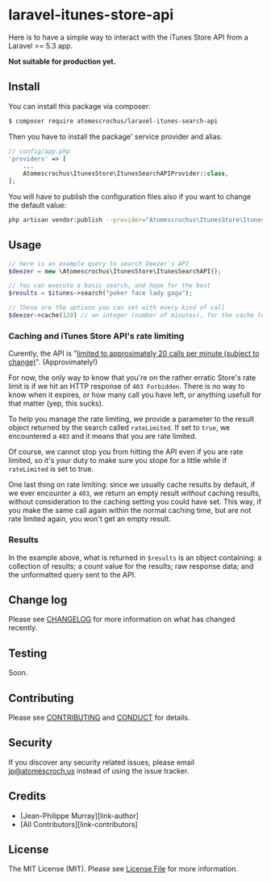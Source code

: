 # laravel-itunes-store-api

Here is to have a simple way to interact with the iTunes Store API from a Laravel >= 5.3 app.

**Not suitable for production yet.**

## Install

You can install this package via composer:

``` bash
$ composer require atomescrochus/laravel-itunes-search-api
```

Then you have to install the package' service provider and alias:

```php
// config/app.php
'providers' => [
    ...
    Atomescrochus\ItunesStore\ItunesSearchAPIProvider::class,
];
```

You will have to publish the configuration files also if you want to change the default value:
```bash
php artisan vendor:publish --provider="Atomescrochus\ItunesStore\ItunesSearchAPIProvider" --tag="config"
```

## Usage

``` php
// here is an example query to search Deezer's API
$deezer = new \Atomescrochus\ItunesStore\ItunesSearchAPI();

// You can execute a basic search, and hope for the best
$results = $itunes->search("poker face lady gaga");

// These are the options you can set with every kind of call
$deezer->cache(120) // an integer (number of minutes), for the cache to expire, can be 0, default is set in config
```

### Caching and iTunes Store API's rate limiting
Curently, the API is "[limited to approximately 20 calls per minute (subject to change)](https://affiliate.itunes.apple.com/resources/documentation/itunes-store-web-service-search-api/)". (Approvimately!)

For now, the only way to know that you're on the rather erratic Store's rate limit is if we hit an HTTP response of `403 Forbidden`. There is no way to know when it expires, or how many call you have left, or anything usefull for that matter (yep, this sucks).

To help you manage the rate limiting, we  provide a parameter to the result object returned by the search called `rateLimited`.  If set to `true`, we encountered a `403` and it means that you are rate limited.

Of course, we cannot stop you from hitting the API even if you are rate limited, so it's _your_ duty to make sure you stope for a little while if `rateLimited` is set to true.

One last thing on rate limiting: since we usually cache results by default, if we ever encounter a `403`, we return an empty result _without_ caching results, without consideration to the caching setting you could have set. This way, if you make the same call again within the normal caching time, but are not rate limited again, you won't get an empty result.

### Results
 
In the example above, what is returned in `$results` is an object containing: a collection of results; a count value for the results; raw response data; and the unformatted query sent to the API.

## Change log

Please see [CHANGELOG](CHANGELOG.md) for more information on what has changed recently.

## Testing

Soon.

## Contributing

Please see [CONTRIBUTING](CONTRIBUTING.md) and [CONDUCT](CONDUCT.md) for details.

## Security

If you discover any security related issues, please email jp@atomescroch.us instead of using the issue tracker.

## Credits

- [Jean-Philippe Murray][link-author]
- [All Contributors][link-contributors]

## License

The MIT License (MIT). Please see [License File](LICENSE.md) for more information.